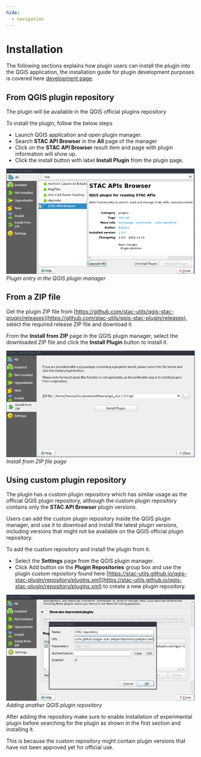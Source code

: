 ```yaml
---
hide:
  - navigation
---
```

  
# Installation
The following sections explains how plugin users can install the plugin into the QGIS application, the
installation guide for plugin development purposes is covered here [development page](./development).

## From QGIS plugin repository
The plugin will be available in the QGIS official plugins repository

To install the plugin, follow the below steps

- Launch QGIS application and open plugin manager.
- Search **STAC API Browser** in the **All** page of the manager
- Click on the **STAC API Browser** result item and page with plugin information will show up.
- Click the install button with label **Install Plugin** from the plugin page.

![image](images/install-from-repository.png)
_Plugin entry in the QGIS plugin manager_

## From a ZIP file

Get the plugin ZIP file from [https://github.com/stac-utils/qgis-stac-plugin/releases](https://github.com/stac-utils/qgis-stac-plugin/releases), select the required
release ZIP file and download it.

From the **Install from ZIP** page in the QGIS plugin manager, select the downloaded ZIP file and click the 
**Install Plugin** button to install it.

![image](images/install-from-zip.png)
_Install from ZIP file page_


## Using custom plugin repository

The plugin has a custom plugin repository which has similar usage as the official QGIS plugin repository,
although the custom plugin repository contains only the **STAC API Browser** plugin versions.

Users can add the custom plugin repository inside the QGIS plugin manager, and use it to download and 
install the latest plugin versions, including versions that might not be available on the QGIS official 
plugin repository.

To add the custom repository and install the plugin from it. 

- Select the **Settings** page from the QGIS plugin manager.
- Click Add button on the **Plugin Repositories** group box and
use the plugin custom repository found here
[https://stac-utils.github.io/qgis-stac-plugin/repository/plugins.xml](https://stac-utils.github.io/qgis-stac-plugin/repository/plugins.xml)
 to create a new plugin repository.

![image](images/add-repository.png)
_Adding another QGIS plugin repository_

After adding the repository make sure to enable installation of experimental plugin
before searching for the plugin as shown in the first section and installing it.

This is because the custom repository might contain plugin versions that have not been approved yet 
for official use.

